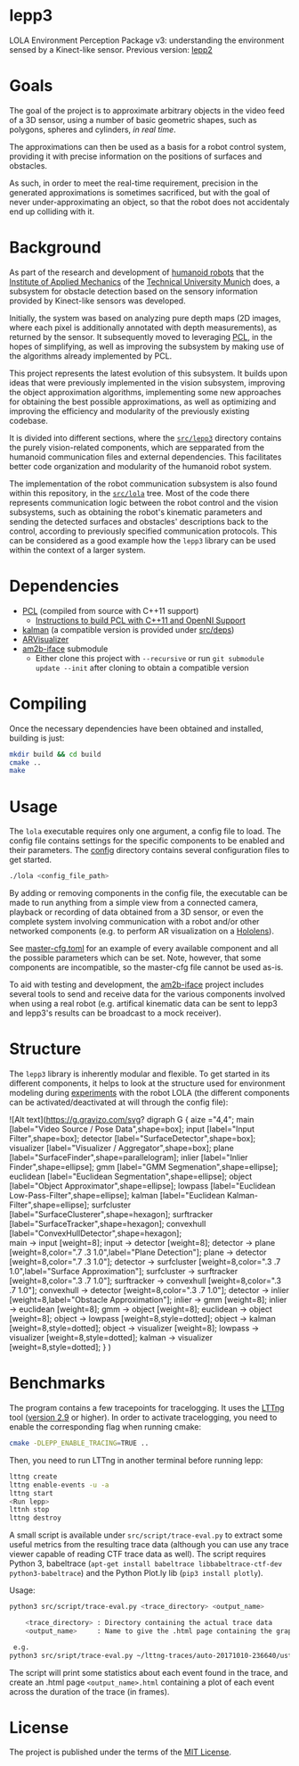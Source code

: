 # lepp3

LOLA Environment Perception Package v3: understanding the environment sensed by
a Kinect-like sensor.
Previous version: [lepp2](https://github.com/am-lola/lepp2)

# Goals

The goal of the project is to approximate arbitrary objects in the video feed
of a 3D sensor, using a number of basic geometric shapes, such as polygons,
spheres and cylinders, *in real time*.

The approximations can then be used as a basis for a robot control system,
providing it with precise information on the positions of surfaces and obstacles.

As such, in order to meet the real-time requirement, precision in the
generated approximations is sometimes sacrificed, but with the goal of
never under-approximating an object, so that the robot does not
accidentaly end up colliding with it.

# Background

As part of the research and development of
[humanoid robots](https://www.amm.mw.tum.de/en/research/current-projects/humanoid-robots/)
that the [Institute of Applied Mechanics](https://www.amm.mw.tum.de/en/home/)
of the [Technical University Munich](https://www.tum.de/) does, a
subsystem for obstacle detection based on the sensory information provided
by Kinect-like sensors was developed.

Initially, the system was based on analyzing pure depth maps (2D images,
where each pixel is additionally annotated with depth measurements), as
returned by the sensor. It subsequently moved to leveraging
[PCL](http://pointclouds.org/), in the hopes of simplifying, as well as
improving the subsystem by making use of the algorithms already implemented
by PCL.

This project represents the latest evolution of this subsystem. It builds
upon ideas that were previously implemented in the vision subsystem,
improving the object approximation algorithms, implementing some new approaches
for obtaining the best possible approximations, as well as optimizing and improving
the efficiency and modularity of the previously existing codebase.

It is divided into different sections, where the
[`src/lepp3`](https://github.com/am-lola/lepp3/tree/master/src/lepp3)
directory contains the purely vision-related components, which are sepparated 
from the humanoid communication files and external dependencies. This 
facilitates better code organization and modularity of the humanoid robot system.

The implementation of the robot communication subsystem is also found within this
repository, in the
[`src/lola`](https://github.com/am-lola/lepp3/tree/master/src/lola) tree.
Most of the code there represents communication logic between the robot
control and the vision subsystems, such as obtaining the robot's kinematic
parameters and sending the detected surfaces and obstacles' descriptions back to 
the control, according to previously specified communication protocols. This can 
be considered as a good example how the `lepp3` library can be used within the
context of a larger system.

# Dependencies

* [PCL](http://pointclouds.org/) (compiled from source with C++11 support)
  * [Instructions to build PCL with C++11 and OpenNI Support]()
* [kalman](https://github.com/mherb/kalman) (a compatible version is provided under [src/deps](./src/deps))
* [ARVisualizer](https://github.com/am-lola/ARVisualizer)
* [am2b-iface](https://gitlab.lrz.de/AMCode/am2b-iface) submodule
  * Either clone this project with `--recursive` or run `git submodule update --init` after cloning to obtain a compatible version

# Compiling

Once the necessary dependencies have been obtained and installed, building is just:

```bash
mkdir build && cd build
cmake ..
make
```

# Usage

The `lola` executable requires only one argument, a config file to load. The config
file contains settings for the specific components to be enabled and their parameters.
The [config](./config) directory contains several configuration files to get started.

```bash
./lola <config_file_path>
```

By adding or removing components in the config file, the executable can be made to
run anything from a simple view from a connected camera, playback or recording of
data obtained from a 3D sensor, or even the complete system involving communication
with a robot and/or other networked components (e.g. to perform AR visualization on a [Hololens](https://github.com/am-lola/HoLola)).

See [master-cfg.toml](./master-cfg.toml) for an example of every available component
and all the possible parameters which can be set. Note, however, that some components
are incompatible, so the master-cfg file cannot be used as-is.

To aid with testing and development, the [am2b-iface](https://gitlab.lrz.de/AMCode/am2b-iface) project includes several
tools to send and receive data for the various components involved when using a
real robot (e.g. artifical kinematic data can be sent to lepp3 and lepp3's results
can be broadcast to a mock receiver).


# Structure

The `lepp3` library is inherently modular and flexible. To get started in its 
different components, it helps to look at the structure used for environment 
modeling during [experiments](./config/lab-lola.toml) with the robot LOLA (the 
different components can be activated/deactivated at will through the config file):

![Alt text](https://g.gravizo.com/svg?
  digraph G {
    aize ="4,4";
    main [label="Video Source / Pose Data",shape=box];
    input [label="Input Filter",shape=box];
    detector [label="SurfaceDetector",shape=box];
    visualizer [label="Visualizer / Aggregator",shape=box];
    plane [label="SurfaceFinder",shape=parallelogram];
    inlier [label="Inlier Finder",shape=ellipse];
    gmm [label="GMM Segmenation",shape=ellipse];
    euclidean [label="Euclidean Segmentation",shape=ellipse];
    object [label="Object Approximator",shape=ellipse];
    lowpass [label="Euclidean Low-Pass-Filter",shape=ellipse];
    kalman [label="Euclidean Kalman-Filter",shape=ellipse];
    surfcluster [label="SurfaceClusterer",shape=hexagon];
    surftracker [label="SurfaceTracker",shape=hexagon];
    convexhull [label="ConvexHullDetector",shape=hexagon];    
    main -> input [weight=8];
    input -> detector [weight=8];
    detector -> plane [weight=8,color=".7 .3 1.0",label="Plane Detection"];
    plane -> detector [weight=8,color=".7 .3 1.0"];
    detector -> surfcluster [weight=8,color=".3 .7 1.0",label="Surface Approximation"];
    surfcluster -> surftracker [weight=8,color=".3 .7 1.0"];
    surftracker -> convexhull [weight=8,color=".3 .7 1.0"];
    convexhull -> detector [weight=8,color=".3 .7 1.0"];
    detector -> inlier [weight=8,label="Obstacle Approximation"];
    inlier -> gmm [weight=8];
    inlier -> euclidean [weight=8];
    gmm -> object [weight=8];
    euclidean -> object [weight=8];
    object -> lowpass [weight=8,style=dotted];
    object -> kalman [weight=8,style=dotted];
    object -> visualizer [weight=8];
    lowpass -> visualizer [weight=8,style=dotted];
    kalman -> visualizer [weight=8,style=dotted];
  }
  )

# Benchmarks

The program contains a few tracepoints for tracelogging. It uses the [LTTng](http://lttng.org/)
tool ([version 2.9](http://lttng.org/docs/v2.9/#doc-ubuntu) or higher). In order 
to activate tracelogging, you need to enable the corresponding flag when running 
cmake:

```bash
cmake -DLEPP_ENABLE_TRACING=TRUE ..
```

Then, you need to run LTTng in another terminal before running lepp:

```bash
lttng create
lttng enable-events -u -a
lttng start
<Run lepp>
lttnh stop
lttng destroy
```

A small script is available under `src/script/trace-eval.py` to extract some useful metrics from the resulting trace data (although you can use any trace viewer capable of reading CTF trace data as well). The script requires Python 3, babeltrace (`apt-get install babeltrace libbabeltrace-ctf-dev python3-babeltrace`) and the Python Plot.ly lib (`pip3 install plotly`).

Usage:

```bash
python3 src/script/trace-eval.py <trace_directory> <output_name>

    <trace_directory> : Directory containing the actual trace data
    <output_name>     : Name to give the .html page containing the graph plots

 e.g.
python3 src/sript/trace-eval.py ~/lttng-traces/auto-20171010-236640/ust/uid/1000/64-bit/ plot_output
```

The script will print some statistics about each event found in the trace, and create an .html page `<output_name>.html` containing a plot of each event across the duration of the trace (in frames).

# License

The project is published under the terms of the
[MIT License](https://github.com/am-lola/lepp3/blob/master/LICENSE).
